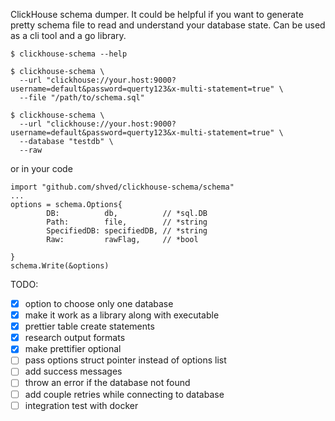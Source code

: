ClickHouse schema dumper. It could be helpful if you want to generate pretty schema file to read and understand your database state. Can be used as a cli tool and a go library.  

```
$ clickhouse-schema --help

$ clickhouse-schema \
  --url "clickhouse://your.host:9000?username=default&password=querty123&x-multi-statement=true" \
  --file "/path/to/schema.sql"

$ clickhouse-schema \
  --url "clickhouse://your.host:9000?username=default&password=querty123&x-multi-statement=true" \
  --database "testdb" \
  --raw
```
or in your code
```
import "github.com/shved/clickhouse-schema/schema"
...
options = schema.Options{
		DB:          db,          // *sql.DB
		Path:        file,        // *string
		SpecifiedDB: specifiedDB, // *string
		Raw:         rawFlag,     // *bool

}
schema.Write(&options)
```

TODO:
- [x] option to choose only one database
- [x] make it work as a library along with executable
- [x] prettier table create statements
- [x] research output formats
- [x] make prettifier optional
- [ ] pass options struct pointer instead of options list
- [ ] add success messages
- [ ] throw an error if the database not found
- [ ] add couple retries while connecting to database
- [ ] integration test with docker
